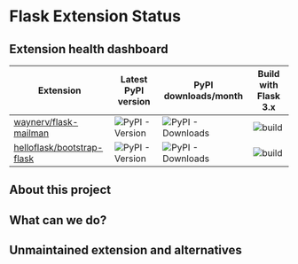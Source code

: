 # Flask Extension Status

## Extension health dashboard

| Extension | Latest PyPI version  | PyPI downloads/month | Build with Flask 3.x |
| --------- | -------------------- | -------------------- | -------------------- |
| [waynerv/flask-mailman](https://github.com/waynerv/flask-mailman) | ![PyPI - Version](https://img.shields.io/pypi/v/flask-mailman) | ![PyPI - Downloads](https://img.shields.io/pypi/dm/flask-mailman?color=blue) | ![build](https://github.com/greyli/flask-extension-status/actions/workflows/flask-mailman.yml/badge.svg) |
| [helloflask/bootstrap-flask](https://github.com/helloflask/bootstrap-flask) | ![PyPI - Version](https://img.shields.io/pypi/v/bootstrap-flask) | ![PyPI - Downloads](https://img.shields.io/pypi/dm/bootstrap-flask?color=blue) | ![build](https://github.com/greyli/flask-extension-status/actions/workflows/bootstrap-flask.yml/badge.svg) |

## About this project

## What can we do?

## Unmaintained extension and alternatives
